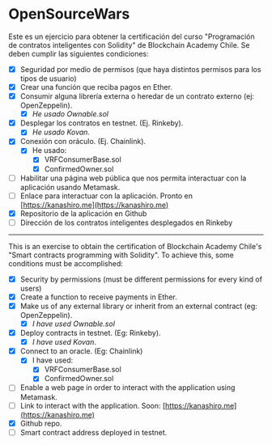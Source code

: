 # OpenSourceWars

Este es un ejercicio para obtener la certificación del curso "Programación de contratos inteligentes con Solidity" de Blockchain Academy Chile.
Se deben cumplir las siguientes condiciones:

- [x] Seguridad por medio de permisos (que haya distintos permisos para los tipos de usuario)
- [x] Crear una función que reciba pagos en Ether.
- [x] Consumir alguna librería externa o heredar de un contrato externo (ej: OpenZeppelin). 
  - [x] *He usado Ownable.sol*
- [x] Desplegar los contratos en testnet. (Ej. Rinkeby). 
  - [x] *He usado Kovan*.
- [x] Conexión con oráculo. (Ej. Chainlink). 
  - [x] He usado:
    - [x] VRFConsumerBase.sol
    - [x] ConfirmedOwner.sol
- [ ] Habilitar una página web pública que nos permita interactuar con la aplicación usando Metamask.
- [ ] Enlace para interactuar con la aplicación. Pronto en [https://kanashiro.me](https://kanashiro.me)
- [x] Repositorio de la aplicación en Github
- [ ] Dirección de los contratos inteligentes desplegados en Rinkeby

---

This is an exercise to obtain the certification of Blockchain Academy Chile's "Smart contracts programming with Solidity".
To achieve this, some conditions must be accomplished:

- [x] Security by permissions (must be different permissions for every kind of users)
- [x] Create a function to receive payments in Ether.
- [x] Make us of any external library or inherit from an external contract (eg: OpenZeppelin).
  - [x] *I have used Ownable.sol*
- [x] Deploy contracts in testnet. (Eg: Rinkeby).
  - [x] *I have used Kovan*.
- [x] Connect to an oracle. (Eg: Chainlink)
  - [x] I have used:    
    - [x] VRFConsumerBase.sol
    - [x] ConfirmedOwner.sol
- [ ] Enable a web page in order to interact with the application using Metamask. 
- [ ] Link to interact with the application. Soon: [https://kanashiro.me](https://kanashiro.me)
- [x] Github repo.
- [ ] Smart contract address deployed in testnet.